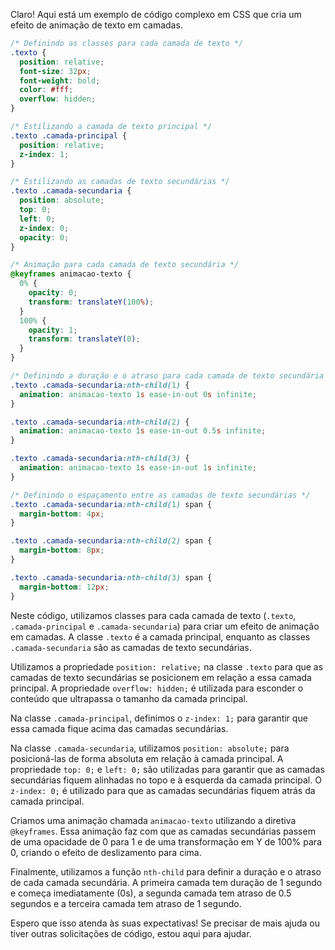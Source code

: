 Claro! Aqui está um exemplo de código complexo em CSS que cria um efeito de animação de texto em camadas.

```css
/* Definindo as classes para cada camada de texto */
.texto {
  position: relative;
  font-size: 32px;
  font-weight: bold;
  color: #fff;
  overflow: hidden;
}

/* Estilizando a camada de texto principal */
.texto .camada-principal {
  position: relative;
  z-index: 1;
}

/* Estilizando as camadas de texto secundárias */
.texto .camada-secundaria {
  position: absolute;
  top: 0;
  left: 0;
  z-index: 0;
  opacity: 0;
}

/* Animação para cada camada de texto secundária */
@keyframes animacao-texto {
  0% {
    opacity: 0;
    transform: translateY(100%);
  }
  100% {
    opacity: 1;
    transform: translateY(0);
  }
}

/* Definindo a duração e o atraso para cada camada de texto secundária */
.texto .camada-secundaria:nth-child(1) {
  animation: animacao-texto 1s ease-in-out 0s infinite;
}

.texto .camada-secundaria:nth-child(2) {
  animation: animacao-texto 1s ease-in-out 0.5s infinite;
}

.texto .camada-secundaria:nth-child(3) {
  animation: animacao-texto 1s ease-in-out 1s infinite;
}

/* Definindo o espaçamento entre as camadas de texto secundárias */
.texto .camada-secundaria:nth-child(1) span {
  margin-bottom: 4px;
}

.texto .camada-secundaria:nth-child(2) span {
  margin-bottom: 8px;
}

.texto .camada-secundaria:nth-child(3) span {
  margin-bottom: 12px;
}
```

Neste código, utilizamos classes para cada camada de texto (`.texto`, `.camada-principal` e `.camada-secundaria`) para criar um efeito de animação em camadas. A classe `.texto` é a camada principal, enquanto as classes `.camada-secundaria` são as camadas de texto secundárias.

Utilizamos a propriedade `position: relative;` na classe `.texto` para que as camadas de texto secundárias se posicionem em relação a essa camada principal. A propriedade `overflow: hidden;` é utilizada para esconder o conteúdo que ultrapassa o tamanho da camada principal.

Na classe `.camada-principal`, definimos o `z-index: 1;` para garantir que essa camada fique acima das camadas secundárias.

Na classe `.camada-secundaria`, utilizamos `position: absolute;` para posicioná-las de forma absoluta em relação à camada principal. A propriedade `top: 0;` e `left: 0;` são utilizadas para garantir que as camadas secundárias fiquem alinhadas no topo e à esquerda da camada principal. O `z-index: 0;` é utilizado para que as camadas secundárias fiquem atrás da camada principal.

Criamos uma animação chamada `animacao-texto` utilizando a diretiva `@keyframes`. Essa animação faz com que as camadas secundárias passem de uma opacidade de 0 para 1 e de uma transformação em Y de 100% para 0, criando o efeito de deslizamento para cima.

Finalmente, utilizamos a função `nth-child` para definir a duração e o atraso de cada camada secundária. A primeira camada tem duração de 1 segundo e começa imediatamente (0s), a segunda camada tem atraso de 0.5 segundos e a terceira camada tem atraso de 1 segundo.

Espero que isso atenda às suas expectativas! Se precisar de mais ajuda ou tiver outras solicitações de código, estou aqui para ajudar.